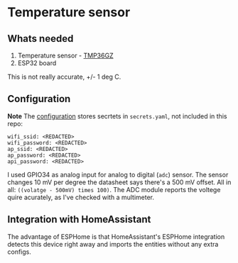# Temperature sensor


## Whats needed

1. Temperature sensor - [TMP36GZ](https://www.analog.com/media/en/technical-documentation/data-sheets/TMP35_36_37.pdf)
2. ESP32 board

This is not really accurate, +/- 1 deg C.

## Configuration

**Note**
The [configuration](esp32dev1.yaml) stores secrtets in `secrets.yaml`, not included in this repo:
```
wifi_ssid: <REDACTED>
wifi_password: <REDACTED>
ap_ssid: <REDACTED>
ap_password: <REDACTED>
api_password: <REDACTED>
```

I used GPIO34 as analog input for analog to digital (`adc`) sensor. The sensor changes 10 mV per degree the datasheet says there's a 500 mV offset. All in all: `((volatge - 500mV) times 100)`. The ADC module reports the voltege quire acurately, as I've checked with a multimeter.

## Integration with HomeAssistant

The advantage of ESPHome is that HomeAssistant's ESPHome integration detects this device right away and imports the entities without any extra configs.
